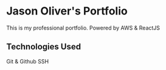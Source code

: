 # Jason Oliver's Portfolio
This is my professional portfolio. Powered by AWS & ReactJS

## Technologies Used

Git & Github
SSH
